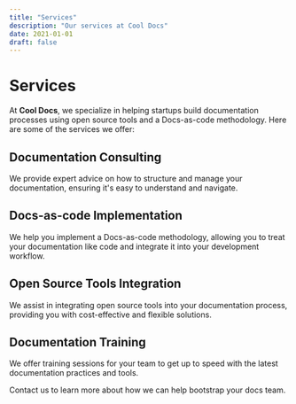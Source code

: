 ```yaml
---
title: "Services"
description: "Our services at Cool Docs"
date: 2021-01-01
draft: false
---
```


# Services

At **Cool Docs**, we specialize in helping startups build documentation processes using open source tools and a Docs-as-code methodology. Here are some of the services we offer:

## Documentation Consulting

We provide expert advice on how to structure and manage your documentation, ensuring it's easy to understand and navigate.

## Docs-as-code Implementation

We help you implement a Docs-as-code methodology, allowing you to treat your documentation like code and integrate it into your development workflow.

## Open Source Tools Integration

We assist in integrating open source tools into your documentation process, providing you with cost-effective and flexible solutions.

## Documentation Training

We offer training sessions for your team to get up to speed with the latest documentation practices and tools.

Contact us to learn more about how we can help bootstrap your docs team.